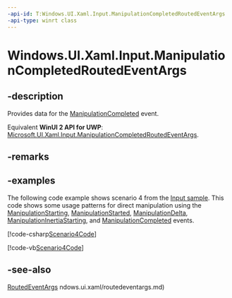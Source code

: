 ```yaml
---
-api-id: T:Windows.UI.Xaml.Input.ManipulationCompletedRoutedEventArgs
-api-type: winrt class
---
```


<!-- Class syntax.
public class ManipulationCompletedRoutedEventArgs : Windows.UI.Xaml.RoutedEventArgs, Windows.UI.Xaml.Input.IManipulationCompletedRoutedEventArgs
-->

# Windows.UI.Xaml.Input.ManipulationCompletedRoutedEventArgs

## -description
Provides data for the [ManipulationCompleted](../windows.ui.xaml/uielement_manipulationcompleted.md) event.

Equivalent **WinUI 2 API for UWP**: [Microsoft.UI.Xaml.Input.ManipulationCompletedRoutedEventArgs](/windows/winui/api/microsoft.ui.xaml.input.manipulationcompletedroutedeventargs).

## -remarks

## -examples
The following code example shows scenario 4 from the [Input sample](https://github.com/microsoftarchive/msdn-code-gallery-microsoft/tree/411c271e537727d737a53fa2cbe99eaecac00cc0/Official%20Windows%20Platform%20Sample/Input%20XAML%20user%20input%20events%20sample). This code shows some usage patterns for direct manipulation using the [ManipulationStarting](../windows.ui.xaml/uielement_manipulationstarting.md), [ManipulationStarted](../windows.ui.xaml/uielement_manipulationstarted.md), [ManipulationDelta](../windows.ui.xaml/uielement_manipulationdelta.md), [ManipulationInertiaStarting](../windows.ui.xaml/uielement_manipulationinertiastarting.md), and [ManipulationCompleted](../windows.ui.xaml/uielement_manipulationcompleted.md) events.



[!code-csharp[Scenario4Code](../windows.ui.xaml/code/input/csharp/Scenario4.xaml.cs#SnippetScenario4Code)]

[!code-vb[Scenario4Code](../windows.ui.xaml/code/input/vbnet/Scenario4.xaml.vb#SnippetScenario4Code)]

## -see-also
[RoutedEventArgs](../windows.ui.xaml/routedeventargs.md)
ndows.ui.xaml/routedeventargs.md)
